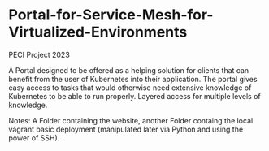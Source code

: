 # Portal-for-Service-Mesh-for-Virtualized-Environments

PECI Project 2023

A Portal designed to be offered as a helping solution for clients that can benefit from the user of Kubernetes into their application. The portal gives easy access to tasks that would otherwise need extensive knowledge of Kubernetes to be able to run properly. Layered access for multiple levels of knowledge.

Notes:
A Folder containing the website, another Folder containg the local vagrant basic deployment (manipulated later via Python and using the power of SSH).
